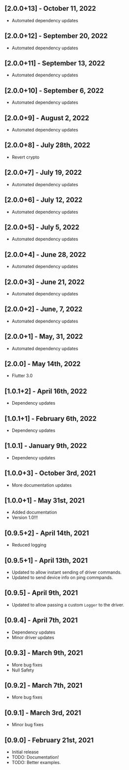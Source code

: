 ## [2.0.0+13] - October 11, 2022

* Automated dependency updates


## [2.0.0+12] - September 20, 2022

* Automated dependency updates


## [2.0.0+11] - September 13, 2022

* Automated dependency updates


## [2.0.0+10] - September 6, 2022

* Automated dependency updates


## [2.0.0+9] - August 2, 2022

* Automated dependency updates


## [2.0.0+8] - July 28th, 2022

* Revert crypto


## [2.0.0+7] - July 19, 2022

* Automated dependency updates


## [2.0.0+6] - July 12, 2022

* Automated dependency updates


## [2.0.0+5] - July 5, 2022

* Automated dependency updates


## [2.0.0+4] - June 28, 2022

* Automated dependency updates


## [2.0.0+3] - June 21, 2022

* Automated dependency updates


## [2.0.0+2] - June, 7, 2022

* Automated dependency updates


## [2.0.0+1] - May, 31, 2022

* Automated dependency updates


## [2.0.0] - May 14th, 2022

* Flutter 3.0


## [1.0.1+2] - April 16th, 2022

* Dependency updates


## [1.0.1+1] - February 6th, 2022

* Dependency updates


## [1.0.1] - January 9th, 2022

* Dependency updates


## [1.0.0+3] - October 3rd, 2021

* More documentation updates


## [1.0.0+1] - May 31st, 2021

* Added documentation
* Version 1.0!!!


## [0.9.5+2] - April 14th, 2021

* Reduced logging


## [0.9.5+1] - April 13th, 2021

* Updated to allow instant sending of driver commands.
* Updated to send device info on ping commpands.


## [0.9.5] - April 9th, 2021

* Updated to allow passing a custom `Logger` to the driver.


## [0.9.4] - April 7th, 2021

* Dependency updates
* Minor driver updates


## [0.9.3] - March 9th, 2021

* More bug fixes
* Null Safety


## [0.9.2] - March 7th, 2021

* More bug fixes


## [0.9.1] - March 3rd, 2021

* Minor bug fixes


## [0.9.0] - February 21st, 2021

* Initial release
* TODO: Documentation!
* TODO: Better examples.












